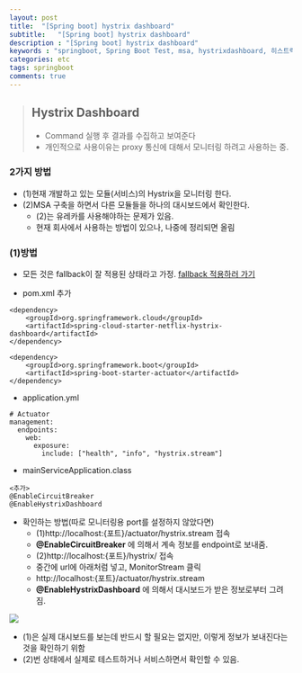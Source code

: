 ```yaml
---
layout: post
title:  "[Spring boot] hystrix dashboard"
subtitle:   "[Spring boot] hystrix dashboard"
description : "[Spring boot] hystrix dashboard"
keywords : "springboot, Spring Boot Test, msa, hystrixdashboard, 히스트릭스대시보드"
categories: etc
tags: springboot
comments: true
---
```


> ## Hystrix Dashboard  
> - Command 실행 후 결과를 수집하고 보여준다  
> - 개인적으로 사용이유는 proxy 통신에 대해서 모니터링 하려고 사용하는 중.  

### 2가지 방법
- (1)현재 개발하고 있는 모듈(서비스)의 Hystrix을 모니터링 한다.
- (2)MSA 구축을 하면서 다른 모듈들을 하나의 대시보드에서 확인한다.
	- (2)는 유레카를 사용해야하는 문제가 있음.
	- 현재 회사에서 사용하는 방법이 있으나, 나중에 정리되면 올림

### (1)방법
- 모든 것은 fallback이 잘 적용된 상태라고 가정. [fallback 적용하러 가기](https://twowinsh87.github.io/etc/2019/01/19/etc-springboot-circuitbreaker/)

- pom.xml 추가

```
<dependency>
    <groupId>org.springframework.cloud</groupId>
    <artifactId>spring-cloud-starter-netflix-hystrix-dashboard</artifactId>
</dependency>

<dependency>
    <groupId>org.springframework.boot</groupId>
    <artifactId>spring-boot-starter-actuator</artifactId>
</dependency>
```

- application.yml

```
# Actuator
management:
  endpoints:
    web:
      exposure:
        include: ["health", "info", "hystrix.stream"]
```

- mainServiceApplication.class

```
<추가>
@EnableCircuitBreaker
@EnableHystrixDashboard
```

- 확인하는 방법(따로 모니터링용 port를 설정하지 않았다면)
	- (1)http://localhost:{포트}/actuator/hystrix.stream 접속
	- **@EnableCircuitBreaker** 에 의해서 계속 정보를 endpoint로 보내줌.
	- (2)http://localhost:{포트}/hystrix/ 접속
	- 중간에 url에 아래처럼 넣고, MonitorStream 클릭
	- http://localhost:{포트}/actuator/hystrix.stream
	- **@EnableHystrixDashboard** 에 의해서 대시보드가 받은 정보로부터 그려짐.

<img src="https://github.com/twowinsh87/twowinsh87.github.io/blob/master/assets/springboot_img/hystrixdashboard.png?raw=true">

- (1)은 실제 대시보드를 보는데 반드시 할 필요는 없지만, 이렇게 정보가 보내진다는 것을 확인하기 위함
- (2)번 상태에서 실제로 테스트하거나 서비스하면서 확인할 수 있음.
